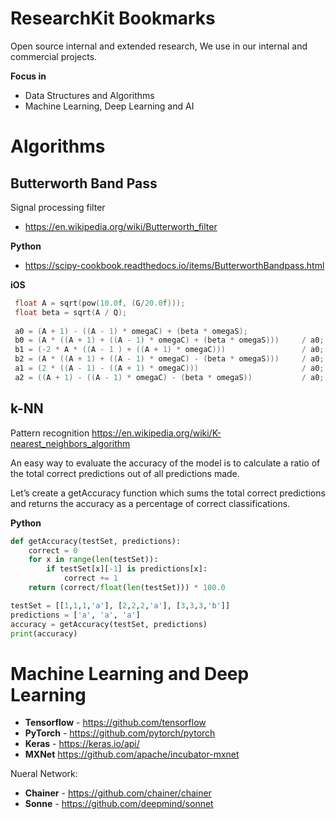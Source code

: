 # ResearchKit Bookmarks
Open source internal and extended research, We use in our internal and commercial projects.

**Focus in**
- Data Structures and Algorithms
- Machine Learning, Deep Learning and AI

# Algorithms
## Butterworth Band Pass
Signal processing filter
- https://en.wikipedia.org/wiki/Butterworth_filter

**Python**
- https://scipy-cookbook.readthedocs.io/items/ButterworthBandpass.html

**iOS**
```c++
 float A = sqrt(pow(10.0f, (G/20.0f)));
 float beta = sqrt(A / Q);
 
 a0 = (A + 1) - ((A - 1) * omegaC) + (beta * omegaS);
 b0 = (A * ((A + 1) + ((A - 1) * omegaC) + (beta * omegaS)))     / a0;
 b1 = (-2 * A * ((A - 1 ) + ((A + 1) * omegaC)))                 / a0;
 b2 = (A * ((A + 1) + ((A - 1) * omegaC) - (beta * omegaS)))     / a0;
 a1 = (2 * ((A - 1) - ((A + 1) * omegaC)))                       / a0;
 a2 = ((A + 1) - ((A - 1) * omegaC) - (beta * omegaS))           / a0;
```

## k-NN
Pattern recognition
https://en.wikipedia.org/wiki/K-nearest_neighbors_algorithm

An easy way to evaluate the accuracy of the model is to calculate a ratio of the total correct predictions out of all predictions made.

Let’s create a getAccuracy function which sums the total correct predictions and returns the accuracy as a percentage of correct classifications.

**Python**
```python
def getAccuracy(testSet, predictions):
    correct = 0
    for x in range(len(testSet)):
        if testSet[x][-1] is predictions[x]:
            correct += 1
    return (correct/float(len(testSet))) * 100.0
```
```python
testSet = [[1,1,1,'a'], [2,2,2,'a'], [3,3,3,'b']]
predictions = ['a', 'a', 'a']
accuracy = getAccuracy(testSet, predictions)
print(accuracy)
```



# Machine Learning and Deep Learning
- **Tensorflow** - https://github.com/tensorflow
- **PyTorch** - https://github.com/pytorch/pytorch
- **Keras** - https://keras.io/api/
- **MXNet** https://github.com/apache/incubator-mxnet

Nueral Network:
- **Chainer** - https://github.com/chainer/chainer
- **Sonne** - https://github.com/deepmind/sonnet
